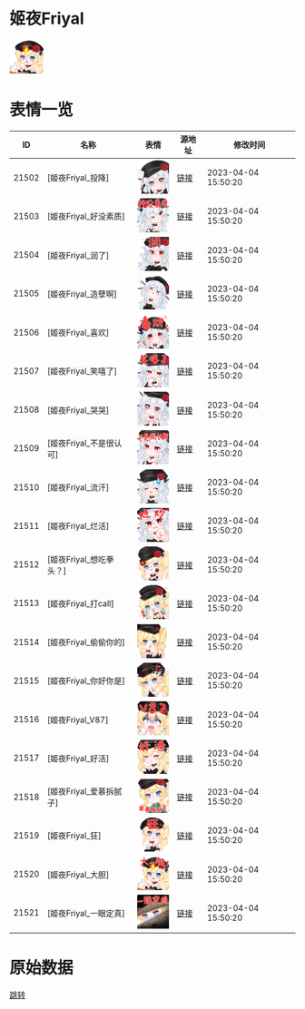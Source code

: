# 姬夜Friyal

<img src="./cover.png" height="60" alt="cover" />

# 表情一览

|ID|名称|表情|源地址|修改时间|
|----|----|----|----|----|
|21502|[姬夜Friyal_投降]|<img src="./pic/021502_%5B姬夜Friyal_投降%5D.png" height="60" alt="投降"/>|[链接](https://i0.hdslb.com/bfs/garb/089a0c29f3495716bd452440145f432ecfc33064.png)|2023-04-04 15:50:20|
|21503|[姬夜Friyal_好没素质]|<img src="./pic/021503_%5B姬夜Friyal_好没素质%5D.png" height="60" alt="好没素质"/>|[链接](https://i0.hdslb.com/bfs/garb/e08956408c3a650d6744a82fcae7fa35bb8e5e65.png)|2023-04-04 15:50:20|
|21504|[姬夜Friyal_润了]|<img src="./pic/021504_%5B姬夜Friyal_润了%5D.png" height="60" alt="润了"/>|[链接](https://i0.hdslb.com/bfs/garb/442741971fa4b1cc406fc60a2b983c3124b0e053.png)|2023-04-04 15:50:20|
|21505|[姬夜Friyal_造孽啊]|<img src="./pic/021505_%5B姬夜Friyal_造孽啊%5D.png" height="60" alt="造孽啊"/>|[链接](https://i0.hdslb.com/bfs/garb/deec9beb836ad92a79f6f06114605e376657a65a.png)|2023-04-04 15:50:20|
|21506|[姬夜Friyal_喜欢]|<img src="./pic/021506_%5B姬夜Friyal_喜欢%5D.png" height="60" alt="喜欢"/>|[链接](https://i0.hdslb.com/bfs/garb/978b3c0b00341191eff464d3a452fba994e31a5d.png)|2023-04-04 15:50:20|
|21507|[姬夜Friyal_笑嘻了]|<img src="./pic/021507_%5B姬夜Friyal_笑嘻了%5D.png" height="60" alt="笑嘻了"/>|[链接](https://i0.hdslb.com/bfs/garb/856a059be35f6aa7a97713111e893d9284b12847.png)|2023-04-04 15:50:20|
|21508|[姬夜Friyal_哭哭]|<img src="./pic/021508_%5B姬夜Friyal_哭哭%5D.png" height="60" alt="哭哭"/>|[链接](https://i0.hdslb.com/bfs/garb/399c68c6c655af731fc9cffe6b5b6849d4374732.png)|2023-04-04 15:50:20|
|21509|[姬夜Friyal_不是很认可]|<img src="./pic/021509_%5B姬夜Friyal_不是很认可%5D.png" height="60" alt="不是很认可"/>|[链接](https://i0.hdslb.com/bfs/garb/361d71c8467148c7db7d8d076d1954a5742852fe.png)|2023-04-04 15:50:20|
|21510|[姬夜Friyal_流汗]|<img src="./pic/021510_%5B姬夜Friyal_流汗%5D.png" height="60" alt="流汗"/>|[链接](https://i0.hdslb.com/bfs/garb/5d5c21dfeb09a08fe414597d899175aea816c886.png)|2023-04-04 15:50:20|
|21511|[姬夜Friyal_烂活]|<img src="./pic/021511_%5B姬夜Friyal_烂活%5D.png" height="60" alt="烂活"/>|[链接](https://i0.hdslb.com/bfs/garb/b650ce57161cafaf20bc73a53df066f258c63568.png)|2023-04-04 15:50:20|
|21512|[姬夜Friyal_想吃拳头？]|<img src="./pic/021512_%5B姬夜Friyal_想吃拳头？%5D.png" height="60" alt="想吃拳头？"/>|[链接](https://i0.hdslb.com/bfs/garb/57deec346c716fafa02310b39436d5ce13b31982.png)|2023-04-04 15:50:20|
|21513|[姬夜Friyal_打call]|<img src="./pic/021513_%5B姬夜Friyal_打call%5D.png" height="60" alt="打call"/>|[链接](https://i0.hdslb.com/bfs/garb/3d2066e9492050c801dcd12067416109e2bcc716.png)|2023-04-04 15:50:20|
|21514|[姬夜Friyal_偷偷你的]|<img src="./pic/021514_%5B姬夜Friyal_偷偷你的%5D.png" height="60" alt="偷偷你的"/>|[链接](https://i0.hdslb.com/bfs/garb/07fc1dccefb815a5bda8387f0ca4d64c92881134.png)|2023-04-04 15:50:20|
|21515|[姬夜Friyal_你好你是]|<img src="./pic/021515_%5B姬夜Friyal_你好你是%5D.png" height="60" alt="你好你是"/>|[链接](https://i0.hdslb.com/bfs/garb/d120a8f173cfaf08b4db24cb9887ddce22453645.png)|2023-04-04 15:50:20|
|21516|[姬夜Friyal_V87]|<img src="./pic/021516_%5B姬夜Friyal_V87%5D.png" height="60" alt="V87"/>|[链接](https://i0.hdslb.com/bfs/garb/3f5a09aa9e71c214cbf3ff0466bfffe26106f7ae.png)|2023-04-04 15:50:20|
|21517|[姬夜Friyal_好活]|<img src="./pic/021517_%5B姬夜Friyal_好活%5D.png" height="60" alt="好活"/>|[链接](https://i0.hdslb.com/bfs/garb/69dd3ab8159ea4b8f397551b7fffd55723146742.png)|2023-04-04 15:50:20|
|21518|[姬夜Friyal_爱慕拆腻子]|<img src="./pic/021518_%5B姬夜Friyal_爱慕拆腻子%5D.png" height="60" alt="爱慕拆腻子"/>|[链接](https://i0.hdslb.com/bfs/garb/8da5bacb6087f9f15ed664d7d9828807d05bfd28.png)|2023-04-04 15:50:20|
|21519|[姬夜Friyal_狂]|<img src="./pic/021519_%5B姬夜Friyal_狂%5D.png" height="60" alt="狂"/>|[链接](https://i0.hdslb.com/bfs/garb/67b74402a2681840da93862ee83c6624496ce974.png)|2023-04-04 15:50:20|
|21520|[姬夜Friyal_大胆]|<img src="./pic/021520_%5B姬夜Friyal_大胆%5D.png" height="60" alt="大胆"/>|[链接](https://i0.hdslb.com/bfs/garb/9bc4d90600b22a03ff4db4c1a21d6a1ffff73b26.png)|2023-04-04 15:50:20|
|21521|[姬夜Friyal_一眼定真]|<img src="./pic/021521_%5B姬夜Friyal_一眼定真%5D.png" height="60" alt="一眼定真"/>|[链接](https://i0.hdslb.com/bfs/garb/d8c5d9c98fcf2f0b4d0ea51c7449d777974e7f4f.png)|2023-04-04 15:50:20|

# 原始数据

[跳转](./raw.json)

